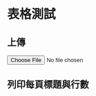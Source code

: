 # 表格測試

<script src="https://unpkg.com/xlsx/dist/xlsx.full.min.js"></script>
<script src="https://cdn.jsdelivr.net/npm/chart.js"></script>

## 上傳
<div id="upload-file">
<input type="file" id="xlsxFile" accept=".xlsx" onchange="uploadFile()">
</div>

## 列印每頁標題與行數
<div id="worksheetsInfo"></div>

<script>
function uploadFile() {
    const xlsxFile = document.getElementById('xlsxFile').files[0];
    if (!xlsxFile) {
        alert('No file selected!');
        return;
    }

    const reader = new FileReader();
    reader.onload = function(e) {
        const data = new Uint8Array(e.target.result);
        const workbook = XLSX.read(data, {type: 'array'});
        
        const worksheetsInfoDiv = document.getElementById('worksheetsInfo');
        worksheetsInfoDiv.innerHTML = '';  // Clear previous content

        // Iterate over each worksheet in the workbook
        for (let i = 0; i < workbook.SheetNames.length; i++) {
            const worksheetName = workbook.SheetNames[i];
            const worksheet = workbook.Sheets[worksheetName];

            const jsonData = XLSX.utils.sheet_to_json(worksheet, {header: 1});
            const rowCount = jsonData.length;

            // Display the worksheet's title and row count
            const p = document.createElement('p');
            p.textContent = 'Title: ' + worksheetName + ', Row Count: ' + rowCount;
            worksheetsInfoDiv.appendChild(p);
        }
    };
    reader.readAsArrayBuffer(xlsxFile);
}
</script>


